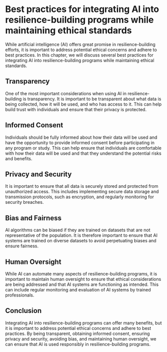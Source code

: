 Best practices for integrating AI into resilience-building programs while maintaining ethical standards
======================================================================================================================================================================================================

While artificial intelligence (AI) offers great promise in resilience-building efforts, it is important to address potential ethical concerns and adhere to best practices. In this chapter, we will discuss several best practices for integrating AI into resilience-building programs while maintaining ethical standards.

Transparency
------------

One of the most important considerations when using AI in resilience-building is transparency. It is important to be transparent about what data is being collected, how it will be used, and who has access to it. This can help build trust with individuals and ensure that their privacy is protected.

Informed Consent
----------------

Individuals should be fully informed about how their data will be used and have the opportunity to provide informed consent before participating in any program or study. This can help ensure that individuals are comfortable with how their data will be used and that they understand the potential risks and benefits.

Privacy and Security
--------------------

It is important to ensure that all data is securely stored and protected from unauthorized access. This includes implementing secure data storage and transmission protocols, such as encryption, and regularly monitoring for security breaches.

Bias and Fairness
-----------------

AI algorithms can be biased if they are trained on datasets that are not representative of the population. It is therefore important to ensure that AI systems are trained on diverse datasets to avoid perpetuating biases and ensure fairness.

Human Oversight
---------------

While AI can automate many aspects of resilience-building programs, it is important to maintain human oversight to ensure that ethical considerations are being addressed and that AI systems are functioning as intended. This can include regular monitoring and evaluation of AI systems by trained professionals.

Conclusion
----------

Integrating AI into resilience-building programs can offer many benefits, but it is important to address potential ethical concerns and adhere to best practices. By being transparent, obtaining informed consent, ensuring privacy and security, avoiding bias, and maintaining human oversight, we can ensure that AI is used responsibly in resilience-building programs.
